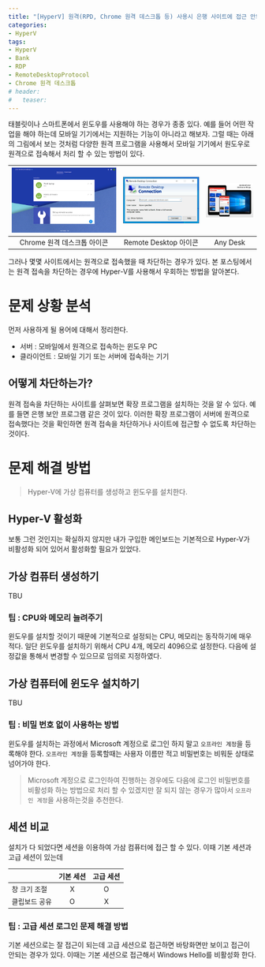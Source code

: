 ```yaml
---
title: "[HyperV] 원격(RPD, Chrome 원격 데스크톱 등) 사용시 은행 사이트에 접근 안되는 것을 HyperV로 해결하기"
categories:
- HyperV
tags: 
- HyperV
- Bank
- RDP
- RemoteDesktopProtocol
- Chrome 원격 데스크톱
# header:
#   teaser: 
---
```


태블릿이나 스마트폰에서 윈도우를 사용해야 하는 경우가 종종 있다. 예를 들어 어떤 작업을 해야 하는데 모바일 기기에서는 지원하는 기능이 아니라고 해보자. 그럴 때는 아래의 그림에서 보는 것처럼 다양한 원격 프로그램을 사용해서 모바일 기기에서 원도우로 원격으로 접속해서 처리 할 수 있는 방법이 있다.

|![](/assets/images/unnamed.jpg)|![](/assets/images/img.jpg)|![](/assets/images/index.jpg)|
|:---:|:---:|:---:|
|Chrome 원격 데스크톱 아이콘|Remote Desktop 아이콘|Any Desk|

그러나 몇몇 사이트에서는 원격으로 접속했을 때 차단하는 경우가 있다. 본 포스팅에서는 원격 접속을 차단하는 경우에 Hyper-V를 사용해서 우회하는 방법을 알아본다.

# 문제 상황 분석

먼저 사용하게 될 용어에 대해서 정리한다.

* 서버 : 모바일에서 원격으로 접속하는 윈도우 PC
* 클라이언트 : 모바일 기기 또는 서버에 접속하는 기기

## 어떻게 차단하는가?

원격 접속을 차단하는 사이트를 살펴보면 확장 프로그램을 설치하는 것을 알 수 있다. 예를 들면 은행 보안 프로그램 같은 것이 있다. 이러한 확장 프로그램이 서버에 원격으로 접속했다는 것을 확인하면 원격 접속을 차단하거나 사이트에 접근할 수 없도록 차단하는 것이다.

# 문제 해결 방법

> Hyper-V에 가상 컴퓨터를 생성하고 윈도우를 설치한다.

## Hyper-V 활성화

보통 그런 것인지는 확실하지 않지만 내가 구입한 메인보드는 기본적으로 Hyper-V가 비활성화 되어 있어서 활성화할 필요가 있었다.

## 가상 컴퓨터 생성하기

TBU

### 팁 : CPU와 메모리 늘려주기

윈도우를 설치할 것이기 때문에 기본적으로 설정되는 CPU, 메모리는 동작하기에 매우 적다. 일단 윈도우를 설치하기 위해서 CPU 4개, 메모리 4096으로 설정한다. 다음에 설정값을 통해서 변경할 수 있으므로 임의로 지정하였다.

## 가상 컴퓨터에 윈도우 설치하기

TBU

### 팁 : 비밀 번호 없이 사용하는 방법

윈도우를 설치하는 과정에서 Microsoft 계정으로 로그인 하지 말고 ```오프라인 계정```을 등록해야 한다. ```오프라인 계정```을 등록할때는 사용자 이름만 적고 비밀번호는 비워둔 상태로 넘어가야 한다.

> Microsoft 계정으로 로그인하여 진행하는 경우에도 다음에 로그인 비밀번호를 비활성화 하는 방법으로 처리 할 수 있겠지만 잘 되지 않는 경우가 많아서 ```오프라인 계정```을 사용하는것을 추천한다.

## 세션 비교

설치가 다 되었다면 세션을 이용하여 가삼 컴퓨터에 접근 할 수 있다. 이때 기본 세션과 고급 세션이 있는데 

||기본 세션|고급 세션|
|:---|:---:|:---:|
|창 크기 조절|X|O|
|클립보드 공유|O|X|

### 팁 : 고급 세션 로그인 문제 해결 방법

기본 세션으로는 잘 접근이 되는데 고급 세션으로 접근하면 바탕화면만 보이고 접근이 안되는 경우가 있다. 이때는 기본 세션으로 접근해서 Windows Hello를 비활성화 한다.